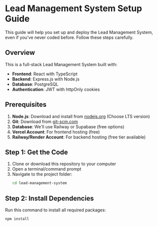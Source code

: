 # Lead Management System Setup Guide

This guide will help you set up and deploy the Lead Management System, even if you've never coded before. Follow these steps carefully.

## Overview

This is a full-stack Lead Management System built with:
- **Frontend**: React with TypeScript
- **Backend**: Express.js with Node.js
- **Database**: PostgreSQL
- **Authentication**: JWT with httpOnly cookies

## Prerequisites

1. **Node.js**: Download and install from [nodejs.org](https://nodejs.org/) (Choose LTS version)
2. **Git**: Download from [git-scm.com](https://git-scm.com/)
3. **Database**: We'll use Railway or Supabase (free options)
4. **Vercel Account**: For frontend hosting (free)
5. **Railway/Render Account**: For backend hosting (free tier available)

## Step 1: Get the Code

1. Clone or download this repository to your computer
2. Open a terminal/command prompt
3. Navigate to the project folder:
   ```bash
   cd lead-management-system
   ```

## Step 2: Install Dependencies

Run this command to install all required packages:
```bash
npm install
